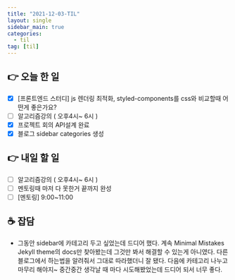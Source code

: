```yaml
---
title: "2021-12-03-TIL"
layout: single
sidebar_main: true
categories: 
  - til
tag: [til]
---
```


## 👉 오늘 한 일

- [x]  [프론트엔드 스터디]  js 렌더링 최적화, styled-components를 css와 비교할때 어떤게 좋은가요?
- [ ]  알고리즘강의 ( 오후4시~ 6시 )
- [x]  프로젝트 회의 API설계 완료
- [x]  블로그 sidebar categories 생성

## 👉 내일 할 일

- [ ]  알고리즘강의 ( 오후4시~ 6시 )
- [ ]  멘토링때 마저 다 못한거 끝까지 완성
- [ ]  [멘토링] 9:00~11:00

## ☕ 잡담

- 그동안 sidebar에 카테고리 두고 싶었는데 드디어 했다.
계속 Minimal Mistakes Jekyll theme의 docs만 찾아봤는데 그것만 봐서 해결할 수 있는게 아니였다. 다른 블로그에서 하는법을 알려줘서 그대로 따라했더니 잘 됐다.
다음에 카테고리 나누고 마무리 해야지~
중간중간 생각날 때 마다 시도해봤었는데 드디어 되서 너무 좋다.

<br /><br /><br /><br />
